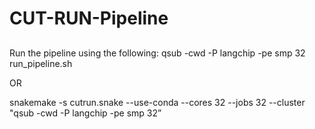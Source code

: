 # CUT-RUN-Pipeline

##
Run the pipeline using the following:
qsub -cwd -P langchip -pe smp 32 run_pipeline.sh

OR

snakemake -s cutrun.snake --use-conda --cores 32 --jobs 32 --cluster "qsub -cwd -P langchip -pe smp 32”
